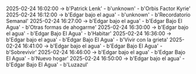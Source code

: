 2025-02-24 16:02:00 -> b'Patrick Lenk' - b'unknown' - b'Orbis Factor Kyrie'
2025-02-24 16:12:00 -> b'Edgar bajo el agua' - b'unknown' - b'Recordatorio Semanal'
2025-02-24 16:27:00 -> b'Edgar bajo el agua' - b'Edgar Bajo El Agua' - b'Otras formas de ahogarme'
2025-02-24 16:30:00 -> b'Edgar bajo el agua' - b'Edgar Bajo El Agua' - b'Habitar'
2025-02-24 16:36:00 -> b'Edgar bajo el agua' - b'Edgar Bajo El Agua' - b'Vivir con la grieta'
2025-02-24 16:41:00 -> b'Edgar bajo el agua' - b'Edgar Bajo El Agua' - b'Sobrevivir'
2025-02-24 16:46:00 -> b'Edgar bajo el agua' - b'Edgar Bajo El Agua' - b'Nuevo hogar'
2025-02-24 16:50:00 -> b'Edgar bajo el agua' - b'Edgar Bajo El Agua' - b'Luzazul'
